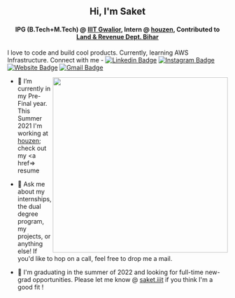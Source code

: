 <!-- ### Hi, I'm Saket! &nbsp;&nbsp;<sup> &#12299;I love to code and build cool products. Currently, learning AWS Infrastructure.</sup> -->

<h2 align="center">Hi, I'm Saket</h2>

<h4 align="center">IPG (B.Tech+M.Tech) @ <a href=https://iiitm.ac.in target="blank">IIIT Gwalior</a>, Intern @ <a href=https://houzen.co.uk target="blank">houzen</a>, Contributed to <a href=http://biharbhumi.bihar.gov.in/Biharbhumi/ target="blank">Land & Revenue Dept. Bihar</a></h4>

I love to code and build cool products. Currently, learning AWS Infrastructure. Connect with me - [![Linkedin Badge](https://img.shields.io/badge/-blue?style=flat-square&logo=Linkedin&logoColor=white&link=https://www.linkedin.com/in/saket13/)](https://www.linkedin.com/in/saket13/)
[![Instagram Badge](https://img.shields.io/badge/-e4405f?style=flat-square&logo=Instagram&logoColor=white&link=https://www.instagram.com/saket_saumya/)](https://www.instagram.com/saket_saumya/)
[![Website Badge](https://img.shields.io/badge/-e34f26?style=flat-square&logo=HTML5&logoColor=white&link=https://saketsaumya.info/)](https://saketsaumya.info/)
[![Gmail Badge](https://img.shields.io/badge/-d14836?style=flat-square&logo=Gmail&logoColor=white&link=mailto:mail@saket.iiit@gmail.com)](mailto:mail@saket.iiit@gmail.com)





<p>
  <img src="" width="400" align="right">
  
- 👷‍ I’m currently in my Pre-Final year. This Summer 2021 I'm working at <a href=https://houzen.co.uk target="blank">houzen</a>; check out my <a href=> resume</a>

- 💬 Ask me about my internships, the dual degree program, my projects, or anything else! If you'd like to hop on a call, feel free to drop me a mail.

- 🚙 I'm graduating in the summer of 2022 and looking for full-time new-grad opportunities. Please let me know @ <a href=mailto:mail@saket.iiit@gmail.com target="blank">saket.iiit</a> if you think I'm a good fit !
</p>

